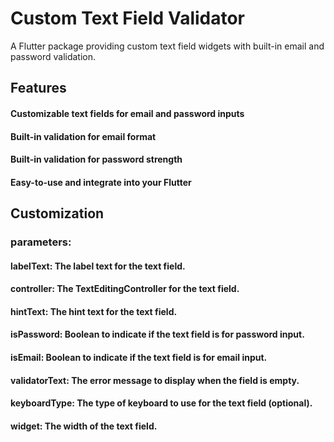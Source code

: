 # Custom Text Field Validator

A Flutter package providing custom text field widgets with built-in email and password validation.

## Features

 #### Customizable text fields for email and password inputs

 #### Built-in validation for email format

 #### Built-in validation for password strength

 #### Easy-to-use and integrate into your Flutter 

## Customization

### parameters:

 #### labelText: The label text for the text field.
 #### controller: The TextEditingController for the text field.
 #### hintText: The hint text for the text field.
 #### isPassword: Boolean to indicate if the text field is for password input.
 #### isEmail: Boolean to indicate if the text field is for email input.
 #### validatorText: The error message to display when the field is empty.
 #### keyboardType: The type of keyboard to use for the text field (optional).
 #### widget: The width of the text field.